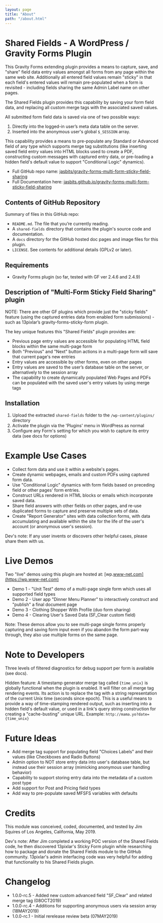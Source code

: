 ```yaml
---
layout: page
title: "About"
path: "/about.html"
---
```


# Shared Fields - A WordPress / Gravity Forms Plugin 

This Gravity Forms extending plugin provides a means to capture, save, and "share" field data entry values amongst all forms from any page within the same web site. Additionally all entered field values remain "sticky" in that each field's entered values will remain pre-populated when a form is revisited - including fields sharing the same Admin Label name on other pages.

The Shared Fields plugin provides this capability by saving your form field data, and replacing all custom merge tags with the associated saved values.

All submitted form field data is saved via one of two possible ways: 

1. Directly into the logged-in user’s meta data table on the server.
2. Inserted into the anonymous user's global `$_SESSION` array.   

This capability provides a means to pre-populate any Standard or Advanced field of any type which supports merge tag substitutions (like inserting saved field entry values into HTML blocks used to create a PDF, constructing custom messages with captured entry data, or pre-loading a hidden field's default value to support "Conditional Logic" dynamics).

- Full GitHub repo name: [jasbits/gravity-forms-multi-form-sticky-field-sharing](https://github.com/jasbits/gravity-forms-multi-form-sticky-field-sharing)
- Full Documentation here: [jasbits.github.io/gravity-forms-multi-form-sticky-field-sharing](https://jasbits.github.io/gravity-forms-multi-form-sticky-field-sharing/)

## Contents of GitHub Repository

Summary of files in this GitHub repo:

* `README.md`. The file that you’re currently reading.
* A `shared-fields` directory that contains the plugin's source code and documentation.
* A `docs` directory for the GitHub hosted doc pages and image files for this plugin.
* `LICENSE`. See contents for additional details (GPLv2 or later).

## Requirements

* Gravity Forms plugin (so far, tested with GF ver 2.4.6 and 2.4.9)

## Description of "Multi-Form Sticky Field Sharing" plugin

NOTE: There are other GF plugins which provide just the "sticky fields" feature (using the captured entries data from enabled form submissions) - such as 13pixlar’s gravity-forms-sticky-form plugin. 

The key unique features this "Shared Fields" plugin provides are:

* Previous page entry values are accessible for populating HTML field blocks within the same multi-page form
* Both "Previous" and "Next" button actions in a multi-page form will save that current page's new entries
* Entry values are accessible by other forms, even on other pages
* Entry values are saved to the user’s database table on the server, or alternatively to the session array
* The capability to create dynamically populated Web Pages and PDFs can be populated with the saved user's entry values by using merge tags

## Installation

1. Upload the extracted `shared-fields` folder to the `/wp-content/plugins/` directory
2. Activate the plugin via the 'Plugins' menu in WordPress as normal
3. Configure any Form's setting for which you wish to capture its entry data (see docs for options)

# Example Use Cases

* Collect form data and use it within a website's pages.
* Create dynamic webpages, emails and custom PDFs using captured form data.
* Use "Conditional Logic" dynamics with form fields based on preceding field or other pages' form entries.
* Construct URLs rendered in HTML blocks or emails which incorporate saved data.
* Share field answers with other fields on other pages, and re-use duplicated forms to capture and preserve multiple sets of data.
* Create "Report Generator" sites with data collection forms, with data accumulating and available within the site for the life of the user's account (or anonymous user's session).

Dev's note: If any user invents or discovers other helpful cases, please share them with us.

# Live Demos

Two "live" demos using this plugin are hosted at: [wp.www-net.com](https://wp.www-net.com)

* Demo 1 - "Unit Test" demo of a multi-page single form which uses all supported field types
* Demo 2 - User app "Dinner Menu Planner" to interactively construct and "publish" a final document page
* Demo 3 - Clothing Shopper With Profile (duo form sharing)
* Demo 4 - Clearing User's Saved Data (SF_Clear custom field)

Note: These demos allow you to see multi-page single forms properly capturing and saving form input even if you abandon the form part-way through, they also use multiple forms on the same page.

# Note to Developers

Three levels of filtered diagnostics for debug support per form is available (see docs).

Hidden feature:  A timestamp generator merge tag called `{time_unix}` is globally functional when the plugin is enabled. It will filter on all merge tag rendering events. Its action is to replace the tag with a string representation of the current Unix time (seconds since epoch). This is a useful means to provide a way of time-stamping rendered output, such as inserting into a hidden field's default value, or used in a link's query string construction for creating a "cache-busting" unique URL. Example: `http://mama.yo?date={time_unix}` 

# Future Ideas

* Add merge tag support for populating field "Choices Labels" and their values (like Checkboxes and Radio Buttons)
* Admin option to NOT store entry data into user's database table, but instead use their session array (mimicking anonymous user handling behavior)
* Capability to support storing entry data into the metadata of a custom post type 
* Add support for Post and Pricing field types
* Add way to pre-populate saved MFSFS variables with defaults

# Credits

This module was conceived, coded, documented, and tested by Jim Squires of Los Angeles, California, May 2019. 

Dev's note: After Jim completed a working POC version of the Shared Fields code, he then discovered 13pixlar's Sticky Form plugin while researching how to package and donate the Shared Fields module to the GitHub community. 13pixlar's admin interfacing code was very helpful for adding that functionality to his Shared Fields plugin.

# Changelog
* 1.0.0-rc.5 - Added new custom advanced field "SF_Clear" and related merge tag (08OCT2019)
* 1.0.0-rc.4 - Additions for supporting anonymous users via session array (18MAY2019)
* 1.0.0-rc.1 - Initial rerelease review beta (07MAY2019)
